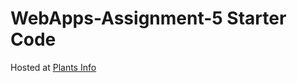 # WebApps-Assignment-5 Starter Code

Hosted at [Plants Info](https://44-563-web-apps-s23.github.io/44563-webapps-s23-assignment5-kanukonala/plant.html)
